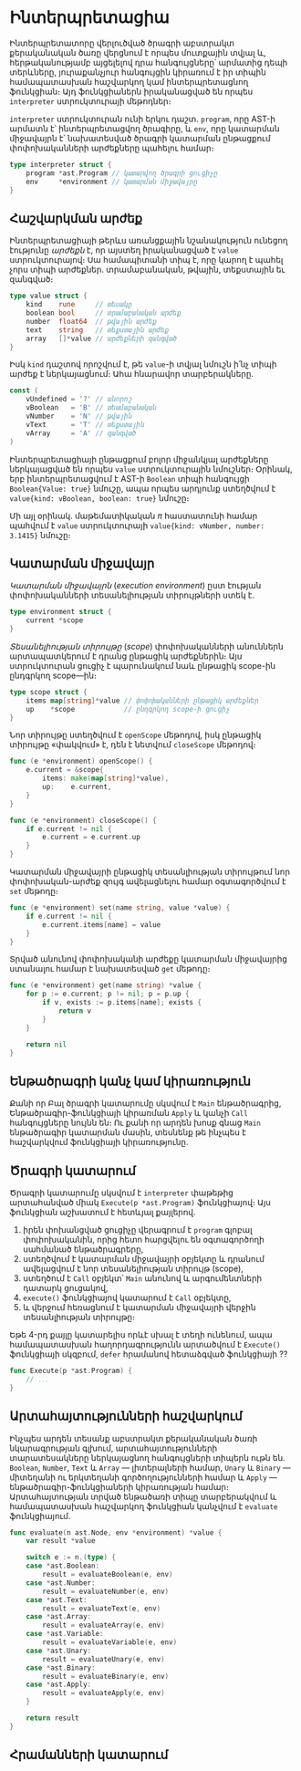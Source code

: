 # Ինտերպրետացիա

Ինտերպրետատորը վերլուծված ծրագրի աբստրակտ քերականական ծառը վերցնում է որպես մուտքային տվյալ և, հերթականությամբ այցելելով դրա հանգույցները՝ արմատից դեպի տերևները, յուրաքանչյուր հանգույցին կիրառում է իր տիպին համապատասխան հաշվարկող կամ ինտերպրետացնող ֆունկցիան։ Այդ ֆունկցիաներն իրականացված են որպես `interpreter` ստրուկտուրայի մեթոդներ։

`interpreter` ստրուկտուրան ունի երկու դաշտ. `program`, որը AST-ի արմատն է՝ ինտերպրետացվող ծրագիրը, և `env`, որը կատարման միջավայրն է՝ նախատեսված ծրագրի կատարման ընթացքում փոփոխականների արժեքները պահելու համար։

```Go
type interpreter struct {
	program *ast.Program // կատարվող ծրագրի ցուցիչը
	env     *environment // կատարման միջավայրը
}
```


## Հաշվարկման արժեք

Ինտերպրետացիայի թերևս առանցքային նշանակություն ունեցող էությունը _արժեքն_ է, որ այստեղ իրականացված է `value` ստրուկտուրայով։ Սա համապիտանի տիպ է, որը կարող է պահել չորս տիպի արժեքներ. տրամաբանական, թվային, տեքստային եւ զանգված։

```Go
type value struct {
	kind    rune     // տեսակը
	boolean bool     // տրամաբանական արժեք
	number  float64  // թվային արժեք
	text    string   // տեքստային արժեք
	array   []*value // արժեքների զանգված
}
```

Իսկ `kind` դաշտով որոշվում է, թե `value`-ի տվյալ նմուշն ի՛նչ տիպի արժեք է ներկայացնում։ Ահա հնարավոր տարբերակները.

```Go
const (
	vUndefined = '?' // անորոշ
	vBoolean   = 'B' // տեամաբանական
	vNumber    = 'N' // թվային
	vText      = 'T' // տեքստային
	vArray     = 'A' // զանգված
)
```

Ինտերպրետացիայի ընթացքում բոլոր միջանկյալ արժեքները ներկայացված են որպես `value` ստրուկտուրային նմուշներ։ Օրինակ, երբ ինտերպրետացվում է AST-ի `Boolean` տիպի հանգույցի `Boolean{Value: true}` նմուշը, ապա որպես արդյունք ստեղծվում է `value{kind: vBoolean, boolean: true}` նմուշը։

Մի այլ օրինակ. մաթեմատիկական _π_ հաստատունի համար պահվում է `value` ստրուկտուրայի `value{kind: vNumber, number: 3.1415}` նմուշը։


## Կատարման միջավայր

_Կատարման միջավայրն_ (_execution environment_) ըստ էության փոփոխականների տեսանելիության տիրույթների ստեկ է.

```Go
type environment struct {
	current *scope
}
```

_Տեսանելիության տիրույթը_ (_scope_) փոփոխականների անուններն արտապատկերում է դրանց ընթացիկ արժեքներին։ Այս ստրուկտուրան ցուցիչ է պարունակում նաև ընթացիկ scope-ին ընդգրկող scope—ին։

```Go
type scope struct {
	items map[string]*value // փոփոխականների ընթացիկ արժեքներ
	up    *scope            // ընդգրկող scope-ի ցուցիչ
}
```

Նոր տիրույթը ստեղծվում է `openScope` մեթոդով, իսկ ընթացիկ տիրույթը «փակվում» է, դեն է նետվում `closeScope` մեթոդով։

```Go
func (e *environment) openScope() {
	e.current = &scope{
		items: make(map[string]*value),
		up:    e.current,
	}
}

func (e *environment) closeScope() {
	if e.current != nil {
		e.current = e.current.up
	}
}
```

Կատարման միջավայրի ընթացիկ տեսանլիության տիրույթում նոր փոփոխական-արժեք զույգ ավելացնելու համար օգտագործվում է `set` մեթոդը։

```Go
func (e *environment) set(name string, value *value) {
	if e.current != nil {
		e.current.items[name] = value
	}
}
```

Տրված անունով փոփոխականի արժեքը կատարման միջավայրից ստանալու համար է նախատեսված `get` մեթոդը։

```Go
func (e *environment) get(name string) *value {
	for p := e.current; p != nil; p = p.up {
		if v, exists := p.items[name]; exists {
			return v
		}
	}

	return nil
}
```


## Ենթածրագրի կանչ կամ կիրառություն

Քանի որ Բալ ծրագրի կատարումը սկսվում է `Main` ենթածրագրից, 
Ենթածրագիր-ֆունկցիայի կիրառման `Apply` և կանչի `Call` հանգույցները նույնն են։ Ու քանի որ արդեն խոսք գնաց `Main` ենթածրագիր կատարման մասին, տեսնենք թե ինչպես է հաշվարկվում ֆունկցիայի կիրառությունը.


## Ծրագրի կատարում

Ծրագրի կատարումը սկսվում է `interpreter` փաթեթից արտահանված միակ `Execute(p *ast.Program)` ֆունկցիայով։ Այս ֆունկցիան աշխատում է հետևյալ քայլերով.
1. իրեն փոխանցված ցուցիչը վերագրում է `program` գլոբալ փոփոխականին, որից հետո հարցվելու են օգտագործողի սահմանած ենթածրագրերը,
2. ստեղծվում է կատարման միջավայրի օբյեկտը և դրանում ավելացվում է նոր տեսանելիության տիրույթ (scope),
3. ստեղծում է `Call` օբյեկտ՝ `Main` անունով և արգումենտների դատարկ ցուցակով,
4. `execute()` ֆունկցիայով կատարում է `Call` օբյեկտը, 
5. և վերջում հեռացնում է կատարման միջավայրի վերջին տեսանլիության տիրույթը։

Եթե 4-րդ քայլը կատարելիս որևէ սխալ է տեղի ունենում, ապա համապատասխան հաղորդագրությունն արտածվում է `Execute()` ֆունկցիայի սկզբում, `defer` հրամանով հետաձգված ֆունկցիայի ??

```Go
func Execute(p *ast.Program) {
	// ․․․
}
```



## Արտահայտությունների հաշվարկում

Ինչպես արդեն տեսանք աբստրակտ քերականական ծառի նկարագրության գլխում, արտահայտությունների տարատեսակները ներկայացնող հանգույցների տիպերն ութն են. `Boolean`, `Number`, `Text` և `Array` — լիտերալների համար, `Unary` և `Binary` — միտեղանի ու երկտեղանի գործողությունների համար և `Apply` — ենթածրագիր-ֆունկցիաների կիրառության համար։ Արտահայտության տրված ենթածառի տիպը տարբերակվում և համապատասխան հաշվարկող ֆունկցիան կանչվում է `evaluate` ֆունկցիայում.

```Go
func evaluate(n ast.Node, env *environment) *value {
	var result *value

	switch e := n.(type) {
	case *ast.Boolean:
		result = evaluateBoolean(e, env)
	case *ast.Number:
		result = evaluateNumber(e, env)
	case *ast.Text:
		result = evaluateText(e, env)
	case *ast.Array:
		result = evaluateArray(e, env)
	case *ast.Variable:
		result = evaluateVariable(e, env)
	case *ast.Unary:
		result = evaluateUnary(e, env)
	case *ast.Binary:
		result = evaluateBinary(e, env)
	case *ast.Apply:
		result = evaluateApply(e, env)
	}

	return result
}
```

## Հրամանների կատարում
